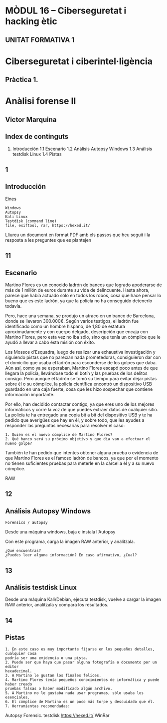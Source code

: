 # MÒDUL 16 – Ciberseguretat i hacking ètic

## UNITAT FORMATIVA 1

# Ciberseguretat i ciberintel·ligència

## Pràctica 1.

# Anàlisi forense II

## Victor Marquina

## Index de continguts

1. Introducción
    1.1 Escenario
    1.2 Análisis Autopsy Windows
    1.3 Análisis testdisk Linux
    1.4 Pistas

## 1

## Introducción

Eines

```
Windows
Autopsy
Kali Linux
Testdisk (command line)
file, exiftool, rar, https://hexed.it/
```
Lliureu un document en format PDF amb els passos que heu seguit i la resposta a les
preguntes que es plantejen

## 11

## Escenario

Martino Flores es un conocido ladrón de bancos que logrado apoderarse de más de 1
millón de euros durante su vida de delincuente. Hasta ahora, parece que había actuado
sólo en todos los robos, cosa que hace pensar lo bueno que es este ladrón, ya que la
policía no ha conseguido detenerlo todavía.

Pero, hace una semana, se produjo un atraco en un banco de Barcelona, donde se
llevaron 300.000€. Según varios testigos, el ladrón fue identificado como un hombre
hispano, de 1,80 de estatura aproximadamente y con cuerpo delgado, descripción que
encaja con Martino Flores, pero esta vez no iba sólo, sino que tenía un cómplice que
le ayudó a llevar a cabo ésta misión con éxito.


Los Mossos d’Esquadra, luego de realizar una exhaustiva investigación y siguiendo
pistas que no parecían nada prometedoras, consiguieron dar con el domicilio que usaba
el ladrón para esconderse de los golpes que daba. Aún así, como ya se esperaban,
Martino Flores escapó poco antes de que llegara la policía, llevándose todo el botín y
las pruebas de los delitos consigo. Pero aunque el ladrón se tomó su tiempo para
evitar dejar pistas sobre él o su cómplice, la policía científica encontró un
dispositivo USB guardado en una caja fuerte, cosa que les hizo sospechar que contiene
información importante.

Por ello, han decidido contactar contigo, ya que eres uno de los mejores informáticos
y corre la voz de que puedes extraer datos de cualquier sitio. La policía te ha
entregado una copia bit a bit del dispositivo USB y te ha pedido que averigües que hay
en él, y sobre todo, que les ayudes a responder las preguntas necesarias para resolver
el caso:

```
1. Quién es el nuevo cómplice de Martino Flores?
2. Qué banco será su próximo objetivo y que dia van a efectuar el nuevo golpe?
```
También te han pedido que intentes obtener alguna prueba o evidencia de que Martino
Flores es el famoso ladrón de bancos, ya que por el momento no tienen suficientes
pruebas para meterle en la cárcel a él y a su nuevo cómplice.

RAW

## 12

## Análisis Autopsy Windows

```
Forensics / autopsy
```
Desde una màquina windows, baja e instala l'Autopsy

Con este programa, carga la imagen RAW anterior, y analitzala.

```
¿Qué encuentras?
¿Puedes leer alguna información? En caso afirmativo, ¿Cual?
```
## 13

## Análisis testdisk Linux

Desde una màquina Kali/Debian, ejecuta testdisk, vuelve a cargar la imagen RAW
anterior, analitzala y compara los resultados.

## 14

## Pistas

```
1. En este caso es muy importante fijarse en los pequeños detalles, cualquier cosa
podría ser una evidencia o una pista.
2. Puede ser que haya que pasar alguna fotografía o documento por un editor
hexadecimal.
3. A Martino le gustan los finales felices.
4. Martino Flores tenía pequeños conocimientos de informática y puede haber creado
pruebas falsas o haber modificado algún archivo.
5. A Martino no le gustaba nada usar programas, sólo usaba los esenciales.
6. El cómplice de Martino es un poco más torpe y descuidado que él.
7. Herramientas recomendadas:
```

Autopsy Forensic.
testdisk
https://hexed.it/
WinRar


